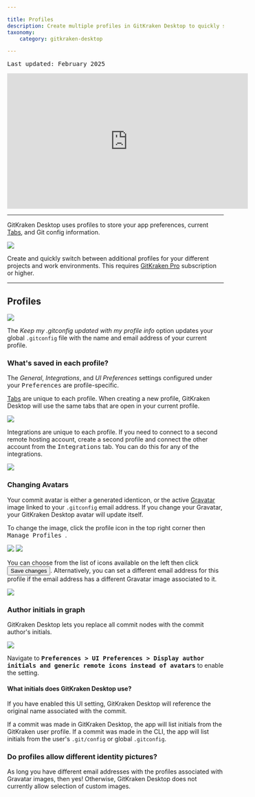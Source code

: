 ```yaml
---

title: Profiles
description: Create multiple profiles in GitKraken Desktop to quickly switch between repository preferences. Manage different gitconfig settings, repositories, and more!
taxonomy:
    category: gitkraken-desktop

---
```


<kbd>Last updated: February 2025</kbd>

<div class='embed-container embed-container--16-9'>
    <iframe width="560" height="315" src="https://www.youtube.com/embed/ZgYjeaJDbX8?ecver=1" frameborder="0" allowfullscreen></iframe>
</div>

***

GitKraken Desktop uses profiles to store your app preferences, current [Tabs](/start-here/interface/#tabs), and Git config information.


<img src="/wp-content/uploads/profiles@2x.png" class="help-center-img img-bordered">

<div class='callout callout--success'>
    <p>Create and quickly switch between additional profiles for your different projects and work environments. This requires <a href="https://www.gitkraken.com/pricing" target="_blank">GitKraken Pro</a> subscription or higher.</p>
</div>

***
## Profiles


<img src="/wp-content/uploads/profiles-preferences@2x.png" class="help-center-img img-bordered">

The _Keep my .gitconfig updated with my profile info_ option updates your global `.gitconfig` file with the name and email address of your current profile.


### What's saved in each profile?

The _General_, _Integrations_, and _UI Preferences_ settings configured under your <kbd>Preferences</kbd> are profile-specific.  

[Tabs](/start-here/interface/#tabs) are unique to each profile. When creating a new profile, GitKraken Desktop will use the same tabs that are open in your current profile.

<img src='/wp-content/uploads/profile-tabs-2025.gif' class="help-center-img img-bordered">

Integrations are unique to each profile. If you need to connect to a second remote hosting account, create a second profile and connect the other account from the <kbd>Integrations</kbd> tab. You can do this for any of the integrations.

<img src="/wp-content/uploads/profile-example-2025.png" class="help-center-img img-bordered">

### Changing Avatars
Your commit avatar is either a generated identicon, or the active [Gravatar](https://gravatar.com) image linked to your <code>.gitconfig</code> email address. If you change your Gravatar, your GitKraken Desktop avatar will update itself.

To change the image, click the profile icon in the top right corner then <kbd>Manage Profiles <i class='fa fa-caret-right'></i> <i class="fa fa-ellipsis-v" aria-hidden="true"></i></kbd>.

<img src="/wp-content/uploads/edit-profile-1-2025.png" class="help-center-img img-bordered">

<img src="/wp-content/uploads/edit-profile-2-2025.png" class="help-center-img img-bordered">

You can choose from the list of icons available on the left then click <button class='button button--success button--ui button--nolink'>Save changes</span></button>. Alternatively, you can set a different email address for this profile if the email address has a different Gravatar image associated to it.

<img src="/wp-content/uploads/gravatar-2025.png" class="help-center-img img-bordered">

### Author initials in graph

GitKraken Desktop lets you replace all commit nodes with the commit author's initials. 

<img src="/wp-content/uploads/author-initials-2025.png" class="help-center-img img-bordered">

Navigate to <kbd><strong>Preferences > UI Preferences > Display author initials and generic remote icons instead of avatars</strong></kbd> to enable the setting.

#### What initials does GitKraken Desktop use?

If you have enabled this UI setting, GitKraken Desktop will reference the original name associated with the commit.

If a commit was made in GitKraken Desktop, the app will list initials from the GitKraken user profile. If a commit was made in the CLI, the app will list initials from the user's `.git/config` or global `.gitconfig`.

### Do profiles allow different identity pictures?</p>

As long you have different email addresses with the profiles associated with Gravatar images, then yes! Otherwise, GitKraken Desktop does not currently allow selection of custom images.

